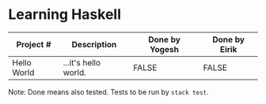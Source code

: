 # Learning Haskell

| Project #   | Description          | Done by Yogesh | Done by Eirik |
| ---         | ---                  | ---            | ---           |
| Hello World | ...it's hello world. | FALSE          | FALSE         |

Note: Done means also tested. Tests to be run by `stack test`.
